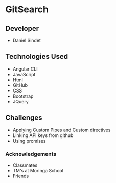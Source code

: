 # GitSearch

## Developer 

* Daniel Sindet 
## Technologies Used 
* Angular CLI
* JavaScript
* Html
* GitHub
* CSS
* Bootstrap
* JQuery

## Challenges 
* Applying Custom Pipes and Custom directives
* Linking API keys from github
* Using promises

### Acknowledgements 
* Classmates
* TM's at Moringa School
* Friends

